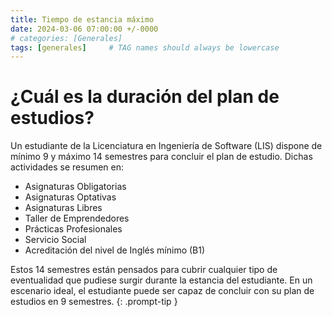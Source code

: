 ```yaml
---
title: Tiempo de estancia máximo
date: 2024-03-06 07:00:00 +/-0000
# categories: [Generales]
tags: [generales]     # TAG names should always be lowercase
---
```


# ¿Cuál es la duración del plan de estudios?

Un estudiante de la Licenciatura en Ingeniería de Software (LIS) dispone de mínimo 9 y máximo 14 semestres para concluir el plan de estudio. Dichas actividades se resumen en:

- Asignaturas Obligatorias
- Asignaturas Optativas
- Asignaturas Libres
- Taller de Emprendedores
- Prácticas Profesionales
- Servicio Social
- Acreditación del nivel de Inglés mínimo (B1)

Estos 14 semestres están pensados para cubrir cualquier tipo de eventualidad que pudiese surgir durante la estancia del estudiante. En un escenario ideal, el estudiante puede ser capaz de concluir con su plan de estudios en 9 semestres. {: .prompt-tip }
